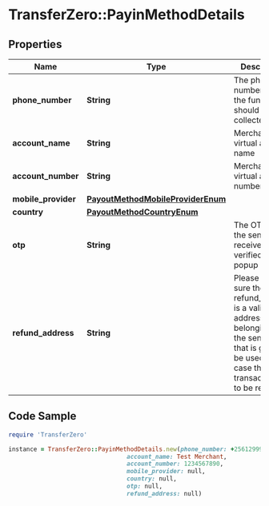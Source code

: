 # TransferZero::PayinMethodDetails

## Properties

Name | Type | Description | Notes
------------ | ------------- | ------------- | -------------
**phone_number** | **String** | The phone number where the funds should be collected from | [optional] 
**account_name** | **String** | Merchant&#39;s virtual account name | [optional] 
**account_number** | **String** | Merchant&#39;s virtual account number | [optional] 
**mobile_provider** | [**PayoutMethodMobileProviderEnum**](PayoutMethodMobileProviderEnum.md) |  | [optional] 
**country** | [**PayoutMethodCountryEnum**](PayoutMethodCountryEnum.md) |  | [optional] 
**otp** | **String** | The OTP that the sender received in otp verified ussd popup ux flow. | [optional] 
**refund_address** | **String** | Please make sure the refund_address is a valid BTC address belonging to the sender, as that is going to be used in case the transaction has to be refunded. | [optional] 

## Code Sample

```ruby
require 'TransferZero'

instance = TransferZero::PayinMethodDetails.new(phone_number: +256129999999,
                                 account_name: Test Merchant,
                                 account_number: 1234567890,
                                 mobile_provider: null,
                                 country: null,
                                 otp: null,
                                 refund_address: null)
```


